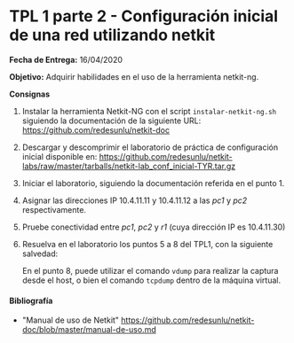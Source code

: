 TPL 1 parte 2 - Configuración inicial de una red utilizando netkit
==================================================================

**Fecha de Entrega:** 16/04/2020

**Objetivo:** Adquirir habilidades en el uso de la herramienta netkit-ng.

**Consignas**

1. Instalar la herramienta Netkit-NG con el script `instalar-netkit-ng.sh` siguiendo la documentación de la siguiente URL:
   <https://github.com/redesunlu/netkit-doc>
2. Descargar y descomprimir el laboratorio de práctica de configuración inicial disponible en:
   <https://github.com/redesunlu/netkit-labs/raw/master/tarballs/netkit-lab_conf_inicial-TYR.tar.gz>
3. Iniciar el laboratorio, siguiendo la documentación referida en el punto 1.
4. Asignar las direcciones IP 10.4.11.11 y 10.4.11.12 a las _pc1_ y _pc2_ respectivamente.
5. Pruebe conectividad entre _pc1_, _pc2_ y _r1_ (cuya dirección IP es 10.4.11.30)
6. Resuelva en el laboratorio los puntos 5 a 8 del TPL1, con la siguiente salvedad:

    En el punto 8, puede utilizar el comando `vdump` para realizar la captura desde el host, o bien el comando `tcpdump` dentro de la máquina virtual.

#### Bibliografía

* "Manual de uso de Netkit"
  <https://github.com/redesunlu/netkit-doc/blob/master/manual-de-uso.md>
